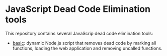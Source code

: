 # JavaScript Dead Code Elimination tools
This repository contains several JavaScrip dead code elimination tools:

+ [basic](basic/README.md): dynamic Node.js script that removes dead code by marking all functions, loading the web application and removing uncalled functions.

